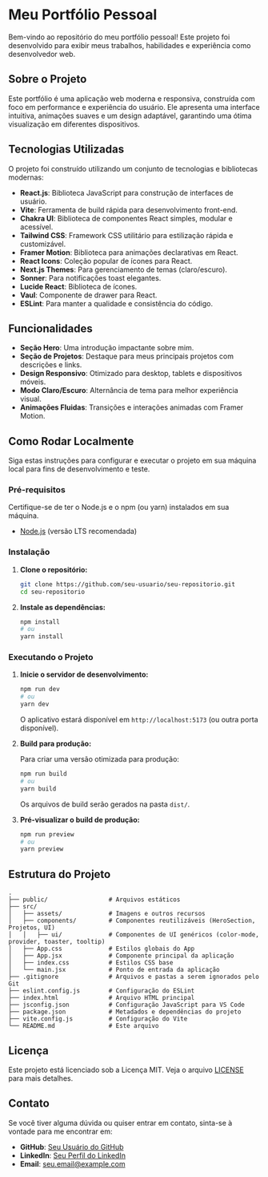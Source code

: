 # Meu Portfólio Pessoal

Bem-vindo ao repositório do meu portfólio pessoal! Este projeto foi desenvolvido para exibir meus trabalhos, habilidades e experiência como desenvolvedor web.

## Sobre o Projeto

Este portfólio é uma aplicação web moderna e responsiva, construída com foco em performance e experiência do usuário. Ele apresenta uma interface intuitiva, animações suaves e um design adaptável, garantindo uma ótima visualização em diferentes dispositivos.

## Tecnologias Utilizadas

O projeto foi construído utilizando um conjunto de tecnologias e bibliotecas modernas:

-   **React.js**: Biblioteca JavaScript para construção de interfaces de usuário.
-   **Vite**: Ferramenta de build rápida para desenvolvimento front-end.
-   **Chakra UI**: Biblioteca de componentes React simples, modular e acessível.
-   **Tailwind CSS**: Framework CSS utilitário para estilização rápida e customizável.
-   **Framer Motion**: Biblioteca para animações declarativas em React.
-   **React Icons**: Coleção popular de ícones para React.
-   **Next.js Themes**: Para gerenciamento de temas (claro/escuro).
-   **Sonner**: Para notificações toast elegantes.
-   **Lucide React**: Biblioteca de ícones.
-   **Vaul**: Componente de drawer para React.
-   **ESLint**: Para manter a qualidade e consistência do código.

## Funcionalidades

-   **Seção Hero**: Uma introdução impactante sobre mim.
-   **Seção de Projetos**: Destaque para meus principais projetos com descrições e links.
-   **Design Responsivo**: Otimizado para desktop, tablets e dispositivos móveis.
-   **Modo Claro/Escuro**: Alternância de tema para melhor experiência visual.
-   **Animações Fluidas**: Transições e interações animadas com Framer Motion.

## Como Rodar Localmente

Siga estas instruções para configurar e executar o projeto em sua máquina local para fins de desenvolvimento e teste.

### Pré-requisitos

Certifique-se de ter o Node.js e o npm (ou yarn) instalados em sua máquina.

-   [Node.js](https://nodejs.org/en/) (versão LTS recomendada)

### Instalação

1.  **Clone o repositório:**

    ```bash
    git clone https://github.com/seu-usuario/seu-repositorio.git
    cd seu-repositorio
    ```

2.  **Instale as dependências:**

    ```bash
    npm install
    # ou
    yarn install
    ```

### Executando o Projeto

1.  **Inicie o servidor de desenvolvimento:**

    ```bash
    npm run dev
    # ou
    yarn dev
    ```

    O aplicativo estará disponível em `http://localhost:5173` (ou outra porta disponível).

2.  **Build para produção:**

    Para criar uma versão otimizada para produção:

    ```bash
    npm run build
    # ou
    yarn build
    ```

    Os arquivos de build serão gerados na pasta `dist/`.

3.  **Pré-visualizar o build de produção:**

    ```bash
    npm run preview
    # ou
    yarn preview
    ```

## Estrutura do Projeto

```
.
├── public/                 # Arquivos estáticos
├── src/
│   ├── assets/             # Imagens e outros recursos
│   ├── components/         # Componentes reutilizáveis (HeroSection, Projetos, UI)
│   │   ├── ui/             # Componentes de UI genéricos (color-mode, provider, toaster, tooltip)
│   ├── App.css             # Estilos globais do App
│   ├── App.jsx             # Componente principal da aplicação
│   ├── index.css           # Estilos CSS base
│   └── main.jsx            # Ponto de entrada da aplicação
├── .gitignore              # Arquivos e pastas a serem ignorados pelo Git
├── eslint.config.js        # Configuração do ESLint
├── index.html              # Arquivo HTML principal
├── jsconfig.json           # Configuração JavaScript para VS Code
├── package.json            # Metadados e dependências do projeto
├── vite.config.js          # Configuração do Vite
└── README.md               # Este arquivo
```

## Licença

Este projeto está licenciado sob a Licença MIT. Veja o arquivo [LICENSE](LICENSE) para mais detalhes.

## Contato

Se você tiver alguma dúvida ou quiser entrar em contato, sinta-se à vontade para me encontrar em:

-   **GitHub**: [Seu Usuário do GitHub](https://github.com/seu-usuario)
-   **LinkedIn**: [Seu Perfil do LinkedIn](https://www.linkedin.com/in/seu-perfil)
-   **Email**: seu.email@example.com
